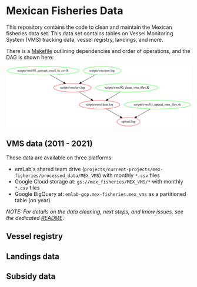 # Mexican Fisheries Data

This repository contains the code to clean and maintain the Mexican fisheries data set. This data set contains tables on Vessel Monitoring System (VMS) tracking data, vessel registry, landings, and more.

There is a [Makefile](Makefile) outlining dependencies and order of operations, and the DAG is shown here:

![](workflow.png)

## VMS data (2011 - 2021)

These data are available on three platforms:

- emLab's shared team drive (`projects/current-projects/mex-fisheries/processed_data/MEX_VMS`) with monthly `*.csv` files
- Google Cloud storage at: `gs://mex_fisheries/MEX_VMS/*` with monthly `*.csv` files
- Google BigQuery at: `emlab-gcp.mex-fisheries.mex_vms` as a partitioned table (on year)

_NOTE: For details on the data cleaning, next steps, and know issues, see the dedicated [README](/scripts/vms)._

## Vessel registry

## Landings data

## Subsidy data